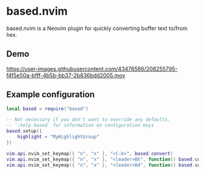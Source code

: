 # based.nvim

based.nvim is a Neovim plugin for quickly converting buffer text to/from hex.

## Demo

https://user-images.githubusercontent.com/43476566/208255795-f4f5e50a-bfff-4b5b-bb37-2b836bdd2005.mov

## Example configuration

```lua
local based = require("based")

-- Not necessary if you don't want to override any defaults.
-- `:help based` for information on configuration keys
based.setup({
    highlight = "MyHighlightGroup"
})

vim.api.nvim_set_keymap({ "n", "x" }, "<C-b>", based.convert)                            -- Try to detect base and convert
vim.api.nvim_set_keymap({ "n", "x" }, "<leader>Bh", function() based.convert("hex") end) -- Convert from hex
vim.api.nvim_set_keymap({ "n", "x" }, "<leader>Bd", function() based.convert("dec") end) -- Convert from decimal
```
